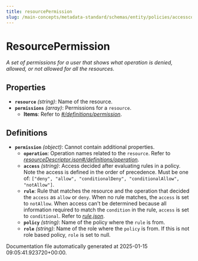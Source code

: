 ```yaml
---
title: resourcePermission
slug: /main-concepts/metadata-standard/schemas/entity/policies/accesscontrol/resourcepermission
---
```


# ResourcePermission

*A set of permissions for a user that shows what operation is denied, allowed, or not allowed for all the resources.*

## Properties

- **`resource`** *(string)*: Name of the resource.
- **`permissions`** *(array)*: Permissions for a `resource`.
  - **Items**: Refer to *[#/definitions/permission](#definitions/permission)*.
## Definitions

- **`permission`** *(object)*: Cannot contain additional properties.
  - **`operation`**: Operation names related to the `resource`. Refer to *[resourceDescriptor.json#/definitions/operation](#sourceDescriptor.json#/definitions/operation)*.
  - **`access`** *(string)*: Access decided after evaluating rules in a policy. Note the access is defined in the order of precedence. Must be one of: `["deny", "allow", "conditionalDeny", "conditionalAllow", "notAllow"]`.
  - **`rule`**: Rule that matches the resource and the operation that decided the `access` as `allow` or `deny`. When no rule matches, the `access` is set to `notAllow`. When access can't be determined because all information required to match the `condition` in the rule, `access` is set to `conditional`. Refer to *[rule.json](#le.json)*.
  - **`policy`** *(string)*: Name of the policy where the `rule` is from.
  - **`role`** *(string)*: Name of the role where the `policy` is from. If this is not role based policy, `role` is set to null.


Documentation file automatically generated at 2025-01-15 09:05:41.923720+00:00.
